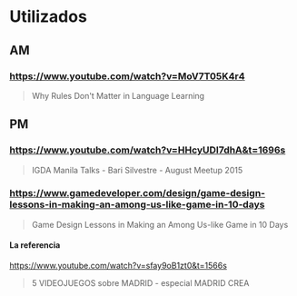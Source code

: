 # Utilizados

## AM

### https://www.youtube.com/watch?v=MoV7T05K4r4

> Why Rules Don't Matter in Language Learning

## PM

### https://www.youtube.com/watch?v=HHcyUDI7dhA&t=1696s

> IGDA Manila Talks - Bari Silvestre - August Meetup 2015

### https://www.gamedeveloper.com/design/game-design-lessons-in-making-an-among-us-like-game-in-10-days

> Game Design Lessons in Making an Among Us-like Game in 10 Days

#### La referencia

https://www.youtube.com/watch?v=sfay9oB1zt0&t=1566s

> 5 VIDEOJUEGOS sobre MADRID - especial MADRID CREA
